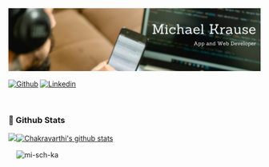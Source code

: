 <img src="thumbnail.png"/>

[![Github](https://img.shields.io/badge/-Github-000?style=flat&logo=Github&logoColor=white)](https://github.com/mi-sch-ka)
[![Linkedin](https://img.shields.io/badge/-LinkedIn-blue?style=flat&logo=Linkedin&logoColor=white)](https://de.linkedin.com/in/michael-krause-06a3ba20b/)

&nbsp;

<h3> 💫 Github Stats </h3>

<div align="left">

 <a href="https://github.com/mi-sch-ka">
    <img align="left" src="https://github-readme-stats.vercel.app/api/top-langs/?username=mi-sch-ka&theme=algolia&hide_langs_below=1" height="190px"/>
  </a>
  <a href="https://github.com/mi-sch-ka">
   <img align="center" src="https://github-readme-stats.vercel.app/api?username=mi-sch-ka&count_private=true&hide=stars&show_icons=true&theme=algolia&line_height=27" alt="Chakravarthi's github stats" height="190px" />
  </a>
  <p><img align="center" src="https://github-readme-streak-stats.herokuapp.com/?user=mi-sch-ka&theme=algolia" alt="mi-sch-ka" /></p>
 </div>


 
